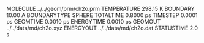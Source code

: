 MOLECULE     ../../geom/prm/ch2o.prm
TEMPERATURE                 298.15 K
BOUNDARY                     10.00 A
BOUNDARYTYPE                  SPHERE
TOTALTIME                  0.8000 ps
TIMESTEP                   0.0001 ps
GEOMTIME                   0.0010 ps
ENERGYTIME                 0.0010 ps
GEOMOUT       ../../data/md/ch2o.xyz
ENERGYOUT     ../../data/md/ch2o.dat
STATUSTIME                     2.0 s
